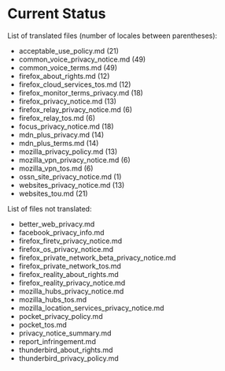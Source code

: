 # Current Status

List of translated files (number of locales between parentheses):
* acceptable_use_policy.md (21)
* common_voice_privacy_notice.md (49)
* common_voice_terms.md (49)
* firefox_about_rights.md (12)
* firefox_cloud_services_tos.md (12)
* firefox_monitor_terms_privacy.md (18)
* firefox_privacy_notice.md (13)
* firefox_relay_privacy_notice.md (6)
* firefox_relay_tos.md (6)
* focus_privacy_notice.md (18)
* mdn_plus_privacy.md (14)
* mdn_plus_terms.md (14)
* mozilla_privacy_policy.md (13)
* mozilla_vpn_privacy_notice.md (6)
* mozilla_vpn_tos.md (6)
* ossn_site_privacy_notice.md (1)
* websites_privacy_notice.md (13)
* websites_tou.md (21)

List of files not translated:
* better_web_privacy.md
* facebook_privacy_info.md
* firefox_firetv_privacy_notice.md
* firefox_os_privacy_notice.md
* firefox_private_network_beta_privacy_notice.md
* firefox_private_network_tos.md
* firefox_reality_about_rights.md
* firefox_reality_privacy_notice.md
* mozilla_hubs_privacy_notice.md
* mozilla_hubs_tos.md
* mozilla_location_services_privacy_notice.md
* pocket_privacy_policy.md
* pocket_tos.md
* privacy_notice_summary.md
* report_infringement.md
* thunderbird_about_rights.md
* thunderbird_privacy_policy.md